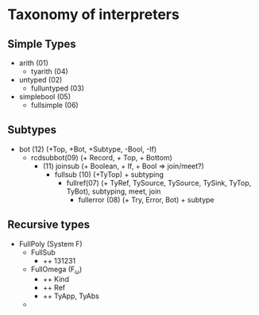 # Taxonomy of interpreters

## Simple Types

* arith (01)
	* tyarith (04)
* untyped (02)
	* fulluntyped (03)
* simplebool (05)
	* fullsimple (06)

## Subtypes
* bot (12) (+Top, +Bot, +Subtype, -Bool, -If)
	* rcdsubbot(09) (+ Record, + Top, + Bottom)
		* (11) joinsub (+ Boolean, + If, + Bool => join/meet?)
			* fullsub (10) (+TyTop) + subtyping
				* fullref(07) (+ TyRef, TySource, TySource, TySink, TyTop, TyBot), subtyping, meet, join 
					* fullerror (08) (+ Try, Error, Bot) + subtype


## Recursive types

* FullPoly (System F)
	* FullSub
		* ++ 131231
	* FullOmega (F<sub>ω</sub>)
		+ ++ Kind
		+ ++ Ref
		+ ++ TyApp, TyAbs
	* 
		

